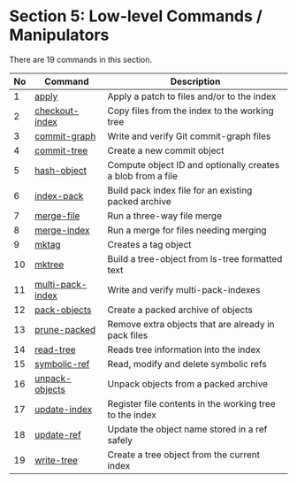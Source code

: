 Section 5: Low-level Commands / Manipulators
===

There are 19 commands in this section. 

| No | Command | Description |
| -- | ------- | ----------- |
| 1 | [apply](./apply.md) | Apply a patch to files and/or to the index |
| 2 | [checkout-index](./checkout-index.md) | Copy files from the index to the working tree |
| 3 | [commit-graph](./commit-graph.md) | Write and verify Git commit-graph files |
| 4 | [commit-tree](./commit-tree.md) | Create a new commit object |
| 5 | [hash-object](./hash-object.md) | Compute object ID and optionally creates a blob from a file |
| 6 | [index-pack](./index-pack.md) | Build pack index file for an existing packed archive |
| 7 | [merge-file](./merge-file.md) | Run a three-way file merge |
| 8 | [merge-index](./merge-index.md) | Run a merge for files needing merging |
| 9 | [mktag](./mktag.md) | Creates a tag object |
| 10 | [mktree](./mktree.md) | Build a tree-object from ls-tree formatted text |
| 11 | [multi-pack-index](./multi-pack-index.md) | Write and verify multi-pack-indexes |
| 12 | [pack-objects](./pack-objects.md) | Create a packed archive of objects |
| 13 | [prune-packed](./prune-packed.md) | Remove extra objects that are already in pack files |
| 14 | [read-tree](./read-tree.md) | Reads tree information into the index |
| 15 | [symbolic-ref](./symbolic-ref.md) | Read, modify and delete symbolic refs |
| 16 | [unpack-objects](./unpack-objects.md) | Unpack objects from a packed archive |
| 17 | [update-index](./update-index.md) | Register file contents in the working tree to the index |
| 18 | [update-ref](./update-ref.md) | Update the object name stored in a ref safely |
| 19 | [write-tree](./write-tree.md) | Create a tree object from the current index |

